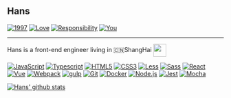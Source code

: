 ## Hans
[![1997](https://forthebadge.com/images/badges/ages-18.svg)](https://forthebadge.com)
[![Love](https://forthebadge.com/images/badges/built-with-love.svg)](https://forthebadge.com)
[![Responsibility](https://forthebadge.com/images/badges/powered-by-responsibility.svg)](https://forthebadge.com)
[![You](https://forthebadge.com/images/badges/for-you.svg)](https://forthebadge.com)

------------------------------------------------------------------------------------------------------

Hans is a front-end engineer living in 🇨🇳ShangHai <img src="https://wx4.sinaimg.cn/large/006ahuzrly1gf1b9zd3bzg305x037gmc.gif" height="30" align="center" />

[![JavaScript](https://img.shields.io/badge/JavaScript-8FC965?style=flat-square&logo=JavaScript&logoColor=ffffff)](https://www.ecma-international.org/) 
[![Typescript](https://img.shields.io/badge/Typescript-A7BFC1?style=flat-square&logo=Typescript&logoColor=ffffff)](https://www.typescriptlang.org/) 
[![HTML5](https://img.shields.io/badge/HTML5-005384?style=flat-square&logo=HTML5&logoColor=ffffff)](https://html.spec.whatwg.org/multipage/) 
[![CSS3](https://img.shields.io/badge/CSS3-3C9AD5?style=flat-square&logo=CSS3&logoColor=ffffff)](https://www.w3.org/TR/2001/WD-css3-roadmap-20010523/) 
[![Less](https://img.shields.io/badge/Less-45A4B8?style=flat-square&logo=Less&logoColor=ffffff)](https://lesscss.org/) 
[![Sass](https://img.shields.io/badge/Sass-88C7D4?style=flat-square&logo=Sass&logoColor=ffffff)](https://sass-lang.com/) 
[![React](https://img.shields.io/badge/React-5593C7?style=flat-square&logo=React&logoColor=ffffff)](https://reactjs.org/) 
[![Vue](https://img.shields.io/badge/Vue-EA4560?style=flat-square&logo=Vue&logoColor=ffffff)](https://vuejs.org/) 
[![Webpack](https://img.shields.io/badge/Webpack-3BC4F3?style=flat-square&logo=Webpack&logoColor=ffffff)](https://webpack.js.org/) 
[![gulp](https://img.shields.io/badge/gulp-C13B3A?style=flat-square&logo=gulp&logoColor=ffffff)](https://gulpjs.com/) 
[![Git](https://img.shields.io/badge/Git-C1D72F?style=flat-square&logo=Git&logoColor=ffffff)](https://git-scm.com/) 
[![Docker](https://img.shields.io/badge/Docker-3AC1D0?style=flat-square&logo=Docker&logoColor=ffffff)](https://www.docker.com/) 
[![Node.js](https://img.shields.io/badge/Node.js-5D9741?style=flat-square&logo=Node.js&logoColor=ffffff)](https://nodejs.org/en/) 
[![Jest](https://img.shields.io/badge/Jest-E46C17?style=flat-square&logo=Jest&logoColor=ffffff)](https://jestjs.io/) 
[![Mocha](https://img.shields.io/badge/Mocha-D35B09?style=flat-square&logo=Mocha&logoColor=ffffff)](https://mochajs.org/)

[![Hans' github stats](https://github-readme-stats.vercel.app/api/top-langs/?username=MatchaDog&layout=compact&theme=dracula)](https://github.com/anuraghazra/github-readme-stats)

